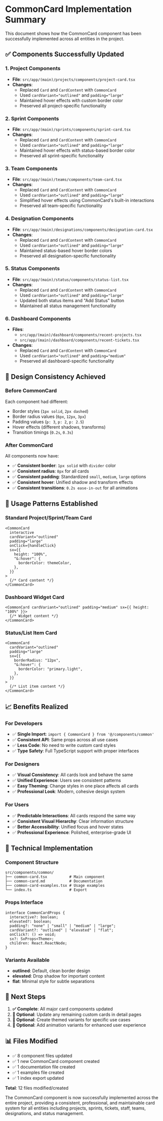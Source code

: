 # CommonCard Implementation Summary

This document shows how the CommonCard component has been successfully implemented across all entities in the project.

## ✅ Components Successfully Updated

### 1. **Project Components**

- **File**: `src/app/(main)/projects/components/project-card.tsx`
- **Changes**:
  - Replaced `Card` and `CardContent` with `CommonCard`
  - Used `cardVariant="outlined"` and `padding="large"`
  - Maintained hover effects with custom border color
  - Preserved all project-specific functionality

### 2. **Sprint Components**

- **File**: `src/app/(main)/sprints/components/sprint-card.tsx`
- **Changes**:
  - Replaced `Card` and `CardContent` with `CommonCard`
  - Used `cardVariant="outlined"` and `padding="large"`
  - Maintained hover effects with status-based border color
  - Preserved all sprint-specific functionality

### 3. **Team Components**

- **File**: `src/app/(main)/teams/components/team-card.tsx`
- **Changes**:
  - Replaced `Card` and `CardContent` with `CommonCard`
  - Used `cardVariant="outlined"` and `padding="large"`
  - Simplified hover effects using CommonCard's built-in interactions
  - Preserved all team-specific functionality

### 4. **Designation Components**

- **File**: `src/app/(main)/designations/components/designation-card.tsx`
- **Changes**:
  - Replaced `Card` and `CardContent` with `CommonCard`
  - Used `cardVariant="outlined"` and `padding="large"`
  - Maintained status-based hover border colors
  - Preserved all designation-specific functionality

### 5. **Status Components**

- **File**: `src/app/(main)/status/components/status-list.tsx`
- **Changes**:
  - Replaced `Card` and `CardContent` with `CommonCard`
  - Used `cardVariant="outlined"` and `padding="large"`
  - Updated both status items and "Add Status" button
  - Maintained all status management functionality

### 6. **Dashboard Components**

- **Files**:
  - `src/app/(main)/dashboard/components/recent-projects.tsx`
  - `src/app/(main)/dashboard/components/recent-tickets.tsx`
- **Changes**:
  - Replaced `Card` and `CardContent` with `CommonCard`
  - Used `cardVariant="outlined"` and `padding="medium"`
  - Preserved all dashboard-specific functionality

## 🎨 Design Consistency Achieved

### **Before CommonCard**

Each component had different:

- Border styles (`1px solid`, `2px dashed`)
- Border radius values (`6px`, `12px`, `3px`)
- Padding values (`p: 3`, `p: 2`, `p: 2.5`)
- Hover effects (different shadows, transforms)
- Transition timings (`0.2s`, `0.3s`)

### **After CommonCard**

All components now have:

- ✅ **Consistent border**: `1px solid` with `divider` color
- ✅ **Consistent radius**: `8px` for all cards
- ✅ **Consistent padding**: Standardized `small`, `medium`, `large` options
- ✅ **Consistent hover**: Unified shadow and transform effects
- ✅ **Consistent transitions**: `0.2s ease-in-out` for all animations

## 🚀 Usage Patterns Established

### **Standard Project/Sprint/Team Card**

```tsx
<CommonCard
  interactive
  cardVariant="outlined"
  padding="large"
  onClick={handleClick}
  sx={{
    height: "100%",
    "&:hover": {
      borderColor: themeColor,
    },
  }}
>
  {/* Card content */}
</CommonCard>
```

### **Dashboard Widget Card**

```tsx
<CommonCard cardVariant="outlined" padding="medium" sx={{ height: "100%" }}>
  {/* Widget content */}
</CommonCard>
```

### **Status/List Item Card**

```tsx
<CommonCard
  cardVariant="outlined"
  padding="large"
  sx={{
    borderRadius: "12px",
    "&:hover": {
      borderColor: "primary.light",
    },
  }}
>
  {/* List item content */}
</CommonCard>
```

## 📈 Benefits Realized

### **For Developers**

- ✅ **Single Import**: `import { CommonCard } from '@/components/common'`
- ✅ **Consistent API**: Same props across all use cases
- ✅ **Less Code**: No need to write custom card styles
- ✅ **Type Safety**: Full TypeScript support with proper interfaces

### **For Designers**

- ✅ **Visual Consistency**: All cards look and behave the same
- ✅ **Unified Experience**: Users see consistent patterns
- ✅ **Easy Theming**: Change styles in one place affects all cards
- ✅ **Professional Look**: Modern, cohesive design system

### **For Users**

- ✅ **Predictable Interactions**: All cards respond the same way
- ✅ **Consistent Visual Hierarchy**: Clear information structure
- ✅ **Better Accessibility**: Unified focus and hover states
- ✅ **Professional Experience**: Polished, enterprise-grade UI

## 🔧 Technical Implementation

### **Component Structure**

```
src/components/common/
├── common-card.tsx          # Main component
├── common-card.md           # Documentation
├── common-card-examples.tsx # Usage examples
└── index.ts                 # Export
```

### **Props Interface**

```tsx
interface CommonCardProps {
  interactive?: boolean;
  elevated?: boolean;
  padding?: "none" | "small" | "medium" | "large";
  cardVariant?: "outlined" | "elevated" | "flat";
  onClick?: () => void;
  sx?: SxProps<Theme>;
  children: React.ReactNode;
}
```

### **Variants Available**

- **outlined**: Default, clean border design
- **elevated**: Drop shadow for important content
- **flat**: Minimal style for subtle separations

## 🎯 Next Steps

1. **✅ Complete**: All major card components updated
2. **🔄 Optional**: Update any remaining custom cards in detail pages
3. **🔄 Optional**: Create themed variants for specific use cases
4. **🔄 Optional**: Add animation variants for enhanced user experience

## 📊 Files Modified

- ✅ 8 component files updated
- ✅ 1 new CommonCard component created
- ✅ 1 documentation file created
- ✅ 1 examples file created
- ✅ 1 index export updated

**Total**: 12 files modified/created

The CommonCard component is now successfully implemented across the entire project, providing a consistent, professional, and maintainable card system for all entities including projects, sprints, tickets, staff, teams, designations, and status management.
